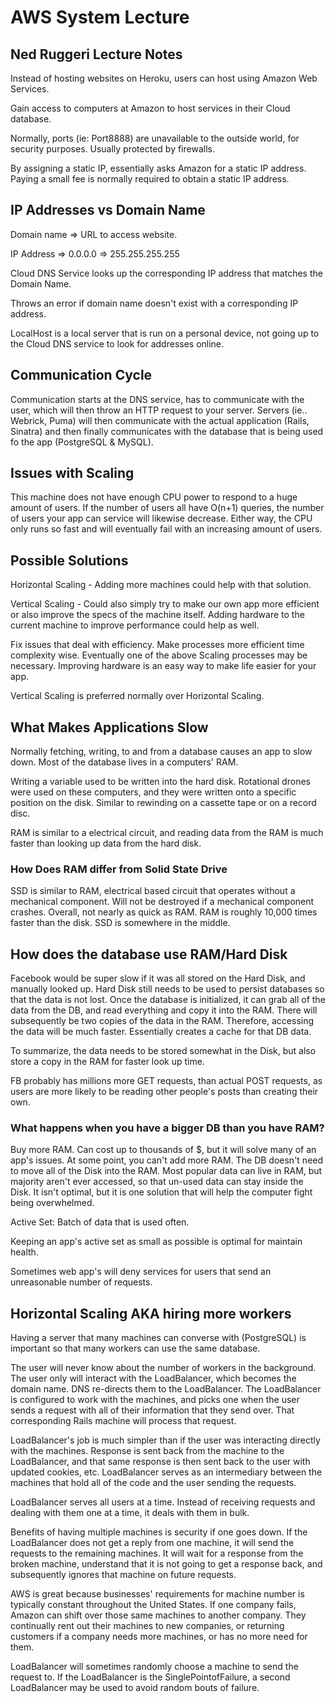 # AWS System Lecture

## Ned Ruggeri Lecture Notes

Instead of hosting websites on Heroku, users can host using Amazon Web Services.

Gain access to computers at Amazon to host services in their Cloud database.

Normally, ports (ie: Port8888) are unavailable to the outside world, for security purposes. Usually protected by firewalls.

By assigning a static IP, essentially asks Amazon for a static IP address. Paying a small fee is normally required to obtain a static IP address.

## IP Addresses vs Domain Name

Domain name => URL to access website.

IP Address => 0.0.0.0 => 255.255.255.255

Cloud DNS Service looks up the corresponding IP address that matches the Domain Name.

Throws an error if domain name doesn't exist with a corresponding IP address.

LocalHost is a local server that is run on a personal device, not going up to the Cloud DNS service to look for addresses online.

## Communication Cycle

Communication starts at the DNS service, has to communicate with the user, which will then throw an HTTP request to your server. Servers (ie.. Webrick, Puma) will then communicate with the actual application (Rails, Sinatra) and then finally communicates with the database that is being used fo the app (PostgreSQL & MySQL).

## Issues with Scaling

This machine does not have enough CPU power to respond to a huge amount of users. If the number of users all have O(n+1) queries, the number of users your app can service will likewise decrease. Either way, the CPU only runs so fast and will eventually fail with an increasing amount of users.

## Possible Solutions

Horizontal Scaling - Adding more machines could help with that solution.

Vertical Scaling - Could also simply try to make our own app more efficient or also improve the specs of the machine itself. Adding hardware to the current machine to improve performance could help as well.

Fix issues that deal with efficiency. Make processes more efficient time complexity wise. Eventually one of the above Scaling processes may be necessary. Improving hardware is an easy way to make life easier for your app.

Vertical Scaling is preferred normally over Horizontal Scaling.

## What Makes Applications Slow

Normally fetching, writing, to and from a database causes an app to slow down. Most of the database lives in a computers' RAM.

Writing a variable used to be written into the hard disk. Rotational drones were used on these computers, and they were written onto a specific position on the disk. Similar to rewinding on a cassette tape or on a record disc.

RAM is similar to a electrical circuit, and reading data from the RAM is much faster than looking up data from the hard disk.

### How Does RAM differ from Solid State Drive

SSD is similar to RAM, electrical based circuit that operates without a mechanical component. Will not be destroyed if a mechanical component crashes. Overall, not nearly as quick as RAM. RAM is roughly 10,000 times faster than the disk. SSD is somewhere in the middle.

## How does the database use RAM/Hard Disk

Facebook would be super slow if it was all stored on the Hard Disk, and manually looked up. Hard Disk still needs to be used to persist databases so that the data is not lost. Once the database is initialized, it can grab all of the data from the DB, and read everything and copy it into the RAM. There will subsequently be two copies of the data in the RAM. Therefore, accessing the data will be much faster. Essentially creates a cache for that DB data.

To summarize, the data needs to be stored somewhat in the Disk, but also store a copy in the RAM for faster look up time.

FB probably has millions more GET requests, than actual POST requests, as users are more likely to be reading other people's posts than creating their own.

### What happens when you have a bigger DB than you have RAM?

Buy more RAM. Can cost up to thousands of $, but it will solve many of an app's issues. At some point, you can't add more RAM. The DB doesn't need to move all of the Disk into the RAM. Most popular data can live in RAM, but majority aren't ever accessed, so that un-used data can stay inside the Disk. It isn't optimal, but it is one solution that will help the computer fight being overwhelmed.

Active Set: Batch of data that is used often.

Keeping an app's active set as small as possible is optimal for maintain health.

Sometimes web app's will deny services for users that send an unreasonable number of requests.

## Horizontal Scaling AKA hiring more workers

Having a server that many machines can converse with (PostgreSQL) is important so that many workers can use the same database.

The user will never know about the number of workers in the background. The user only will interact with the LoadBalancer, which becomes the domain name. DNS re-directs them to the LoadBalancer. The LoadBalancer is configured to work with the machines, and picks one when the user sends a request with all of their information that they send over. That corresponding Rails machine will process that request.

LoadBalancer's job is much simpler than if the user was interacting directly with the machines. Response is sent back from the machine to the LoadBalancer, and that same response is then sent back to the user with updated cookies, etc. LoadBalancer serves as an intermediary between the machines that hold all of the code and the user sending the requests.

LoadBalancer serves all users at a time. Instead of receiving requests and dealing with them one at a time, it deals with them in bulk.

Benefits of having multiple machines is security if one goes down. If the LoadBalancer does not get a reply from one machine, it will send the requests to the remaining machines. It will wait for a response from the broken machine, understand that it is not going to get a response back, and subsequently ignores that machine on future requests.

AWS is great because businesses' requirements for machine number is typically constant throughout the United States. If one company fails, Amazon can shift over those same machines to another company. They continually rent out their machines to new companies, or returning customers if a company needs more machines, or has no more need for them.

LoadBalancer will sometimes randomly choose a machine to send the request to. If the LoadBalancer is the SinglePointofFailure, a second LoadBalancer may be used to avoid random bouts of failure. 
